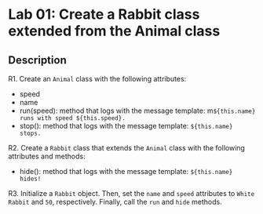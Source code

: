 # Lab 01: Create a Rabbit class extended from the Animal class

## Description

R1. Create an `Animal` class with the following attributes:
- speed
- name
- run(speed): method that logs with the message template: m`${this.name} runs with speed ${this.speed}.`
- stop(): method that logs with the message template: `${this.name} stops.`

R2. Create a `Rabbit` class that extends the `Animal` class with the following attributes and methods:
- hide(): method that logs with the message template: `${this.name} hides!`


R3. Initialize a `Rabbit` object. Then, set the `name` and `speed` attributes to `White Rabbit` and `50`, respectively. Finally, call the `run` and `hide` methods.